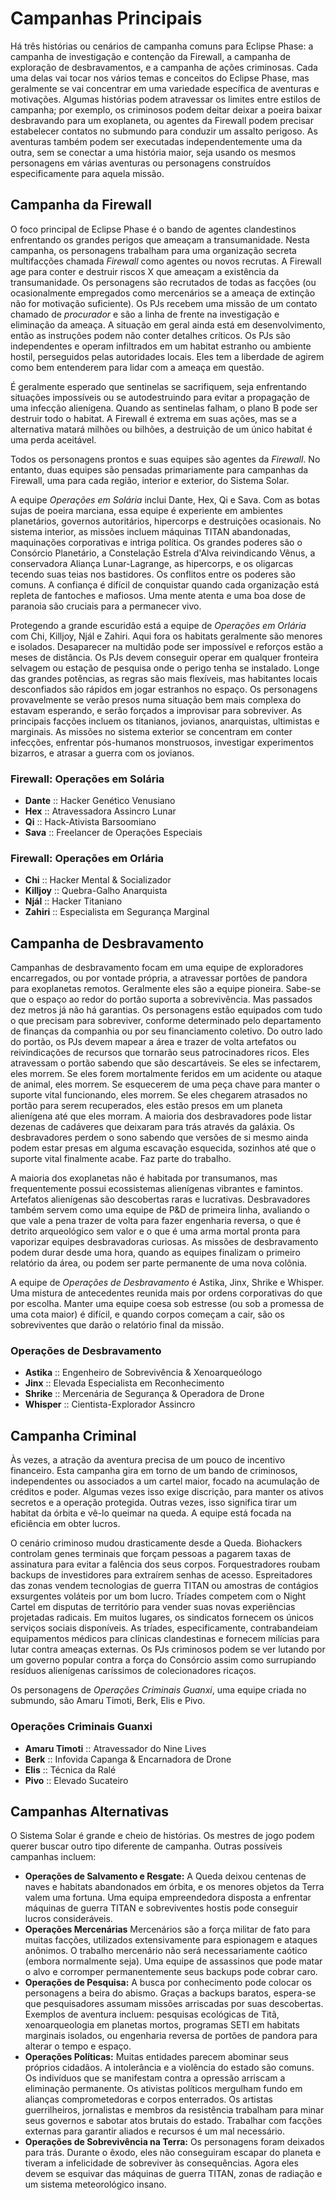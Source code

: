 # Campanhas Principais

Há três histórias ou cenários de campanha comuns para Eclipse Phase: a campanha de investigação e contenção da Firewall, a campanha de exploração de desbravamentos, e a campanha de ações criminosas. Cada uma delas vai tocar nos vários temas e conceitos do Eclipse Phase, mas geralmente se vai concentrar em uma variedade específica de aventuras e motivações. Algumas histórias podem atravessar os limites entre estilos de campanha; por exemplo, os criminosos podem deitar deixar a poeira baixar desbravando para um exoplaneta, ou agentes da Firewall podem precisar estabelecer contatos no submundo para conduzir um assalto perigoso. As aventuras também podem ser executadas independentemente uma da outra, sem se conectar a uma história maior, seja usando os mesmos personagens em várias aventuras ou personagens construídos especificamente para aquela missão.

## Campanha da Firewall

O foco principal de Eclipse Phase é o bando de agentes clandestinos enfrentando os grandes perigos que ameaçam a transumanidade. Nesta campanha, os personagens trabalham para uma organização secreta multifacções chamada _Firewall_ como agentes ou novos recrutas. A Firewall age para conter e destruir riscos X que ameaçam a existência da transumanidade. Os personagens são recrutados de todas as facções (ou ocasionalmente empregados como mercenários se a ameaça de extinção não for motivação suficiente). Os PJs recebem uma missão de um contato chamado de _procurador_ e são a linha de frente na investigação e eliminação da ameaça. A situação em geral ainda está em desenvolvimento, então as instruções podem não conter detalhes críticos. Os PJs são independentes e operam infiltrados em um habitat estranho ou ambiente hostil, perseguidos pelas autoridades locais. Eles tem a liberdade de agirem como bem entenderem para lidar com a ameaça em questão.

É geralmente esperado que sentinelas se sacrifiquem, seja enfrentando situações impossíveis ou se autodestruindo para evitar a propagação de uma infecção alienígena. Quando as sentinelas falham, o plano B pode ser destruir todo o habitat. A Firewall é extrema em suas ações, mas se a alternativa matará milhões ou bilhões, a destruição de um único habitat é uma perda aceitável.

Todos os personagens prontos e suas equipes são agentes da _Firewall_. No entanto, duas equipes são pensadas primariamente para campanhas da Firewall, uma para cada região, interior e exterior, do Sistema Solar.

A equipe _Operações em Solária_ inclui Dante, Hex, Qi e Sava. Com as botas sujas de poeira marciana, essa equipe é experiente em ambientes planetários, governos autoritários, hipercorps e destruições ocasionais. No sistema interior, as missões incluem máquinas TITAN abandonadas, maquinações corporativas e intriga política. Os grandes poderes são o Consórcio Planetário, a Constelação Estrela d'Alva reivindicando Vênus, a conservadora Aliança Lunar-Lagrange, as hipercorps, e os oligarcas tecendo suas teias nos bastidores. Os conflitos entre os poderes são comuns. A confiança é difícil de conquistar quando cada organização está repleta de fantoches e mafiosos. Uma mente atenta e uma boa dose de paranoia são cruciais para a permanecer vivo.

Protegendo a grande escuridão está a equipe de _Operações em Orlária_ com Chi, Killjoy, Njál e Zahiri. Aqui fora os habitats geralmente são menores e isolados. Desaparecer na multidão pode ser impossível e reforços estão a meses de distância. Os PJs devem conseguir operar em qualquer fronteira selvagem ou estação de pesquisa onde o perigo tenha se instalado. Longe das grandes potências, as regras são mais flexíveis, mas habitantes locais desconfiados são rápidos em jogar estranhos no espaço. Os personagens provavelmente se verão presos numa situação bem mais complexa do estavam esperando, e serão forçados a improvisar para sobreviver. As principais facções incluem os titanianos, jovianos, anarquistas, ultimistas e marginais. As missões no sistema exterior se concentram em conter infecções, enfrentar pós-humanos monstruosos, investigar experimentos bizarros, e atrasar a guerra com os jovianos.

<!-- CLEANED blockquote -->

### Firewall: Operações em Solária

- **Dante** :: Hacker Genético Venusiano
- **Hex** :: Atravessadora Assincro Lunar
- **Qi** :: Hack-Ativista Barsoomiano
- **Sava** :: Freelancer de Operações Especiais

<!-- CLEANED /blockquote -->

<!-- CLEANED blockquote -->

### Firewall: Operações em Orlária

- **Chi** :: Hacker Mental & Socializador
- **Killjoy** :: Quebra-Galho Anarquista
- **Njál** :: Hacker Titaniano
- **Zahiri** :: Especialista em Segurança Marginal

<!-- CLEANED /blockquote -->

## Campanha de Desbravamento

Campanhas de desbravamento focam em uma equipe de exploradores encarregados, ou por vontade própria, a atravessar portões de pandora para exoplanetas remotos. Geralmente eles são a equipe pioneira. Sabe-se que o espaço ao redor do portão suporta a sobrevivência. Mas passados dez metros já não há garantias. Os personagens estão equipados com tudo o que precisam para sobreviver, conforme determinado pelo departamento de finanças da companhia ou por seu financiamento coletivo. Do outro lado do portão, os PJs devem mapear a área e trazer de volta artefatos ou reivindicações de recursos que tornarão seus patrocinadores ricos. Eles atravessam o portão sabendo que são descartáveis. Se eles se infectarem, eles morrem. Se eles forem mortalmente feridos em um acidente ou ataque de animal, eles morrem. Se esquecerem de uma peça chave para manter o suporte vital funcionando, eles morrem. Se eles chegarem atrasados no portão para serem recuperados, eles estão presos em um planeta alienígena até que eles morram. A maioria dos desbravadores pode listar dezenas de cadáveres que deixaram para trás através da galáxia. Os desbravadores perdem o sono sabendo que versões de si mesmo ainda podem estar presas em alguma escavação esquecida, sozinhos até que o suporte vital finalmente acabe. Faz parte do trabalho.

A maioria dos exoplanetas não é habitada por transumanos, mas frequentemente possui ecossistemas alienígenas vibrantes e famintos. Artefatos alienígenas são descobertas raras e lucrativas. Desbravadores também servem como uma equipe de P&D de primeira linha, avaliando o que vale a pena trazer de volta para fazer engenharia reversa, o que é detrito arqueológico sem valor e o que é uma arma mortal pronta para vaporizar equipes desbravadoras curiosas. As missões de desbravamento podem durar desde uma hora, quando as equipes finalizam o primeiro relatório da área, ou podem ser parte permanente de uma nova colônia.

A equipe de _Operações de Desbravamento_ é Astika, Jinx, Shrike e Whisper. Uma mistura de antecedentes reunida mais por ordens corporativas do que por escolha. Manter uma equipe coesa sob estresse (ou sob a promessa de uma cota maior) é difícil, e quando corpos começam a cair, são os sobreviventes que darão o relatório final da missão.

<!-- CLEANED blockquote -->

### Operações de Desbravamento

- **Astika** :: Engenheiro de Sobrevivência & Xenoarqueólogo
- **Jinx** :: Elevada Especialista em Reconhecimento
- **Shrike** :: Mercenária de Segurança & Operadora de Drone
- **Whisper** :: Cientista-Explorador Assincro

<!-- CLEANED /blockquote -->

## Campanha Criminal

Às vezes, a atração da aventura precisa de um pouco de incentivo financeiro. Esta campanha gira em torno de um bando de criminosos, independentes ou associados a um cartel maior, focado na acumulação de créditos e poder. Algumas vezes isso exige discrição, para manter os ativos secretos e a operação protegida. Outras vezes, isso significa tirar um habitat da órbita e vê-lo queimar na queda. A equipe está focada na eficiência em obter lucros.

O cenário criminoso mudou drasticamente desde a Queda. Biohackers controlam genes terminais que forçam pessoas a pagarem taxas de assinatura para evitar a falência dos seus corpos. Forquestradores roubam backups de investidores para extraírem senhas de acesso. Espreitadores das zonas vendem tecnologias de guerra TITAN ou amostras de contágios exsurgentes voláteis por um bom lucro. Tríades competem com o Night Cartel em disputas de território para vender suas novas experiências projetadas radicais. Em muitos lugares, os sindicatos fornecem os únicos serviços sociais disponíveis. As tríades, especificamente, contrabandeiam equipamentos médicos para clínicas clandestinas e fornecem milícias para lutar contra ameaças externas. Os PJs criminosos podem se ver lutando por um governo popular contra a força do Consórcio assim como surrupiando resíduos alienígenas caríssimos de colecionadores ricaços.

Os personagens de _Operações Criminais Guanxi_, uma equipe criada no submundo, são Amaru Timoti, Berk, Elis e Pivo.

<!-- CLEANED blockquote -->

### Operações Criminais Guanxi

- **Amaru Timoti** :: Atravessador do Nine Lives
- **Berk** :: Infovida Capanga & Encarnadora de Drone
- **Elis** :: Técnica da Ralé
- **Pivo** :: Elevado Sucateiro

<!-- CLEANED /blockquote -->

<!-- CLEANED blockquote -->

## Campanhas Alternativas

O Sistema Solar é grande e cheio de histórias. Os mestres de jogo podem querer buscar outro tipo diferente de campanha. Outras possíveis campanhas incluem:

- **Operações de Salvamento e Resgate:** A Queda deixou centenas de naves e habitats abandonados em órbita, e os menores objetos da Terra valem uma fortuna. Uma equipa empreendedora disposta a enfrentar máquinas de guerra TITAN e sobreviventes hostis pode conseguir lucros consideráveis.
- **Operações Mercenárias** Mercenários são a força militar de fato para muitas facções, utilizados extensivamente para espionagem e ataques anônimos. O trabalho mercenário não será necessariamente caótico (embora normalmente seja). Uma equipe de assassinos que pode matar o alvo e corromper permanentemente seus backups pode cobrar caro.
- **Operações de Pesquisa:** A busca por conhecimento pode colocar os personagens a beira do abismo. Graças a backups baratos, espera-se que pesquisadores assumam missões arriscadas por suas descobertas. Exemplos de aventura incluem: pesquisas ecológicas de Titã, xenoarqueologia em planetas mortos, programas SETI em habitats marginais isolados, ou engenharia reversa de portões de pandora para alterar o tempo e espaço.
- **Operações Políticas:** Muitas entidades parecem abominar seus próprios cidadãos. A intolerância e a violência do estado são comuns. Os indivíduos que se manifestam contra a opressão arriscam a eliminação permanente. Os ativistas políticos mergulham fundo em alianças comprometedoras e corpos enterrados. Os artistas guerrilheiros, jornalistas e membros da resistência trabalham para minar seus governos e sabotar atos brutais do estado. Trabalhar com facções externas para garantir aliados e recursos é um mal necessário.
- **Operações de Sobrevivência na Terra:** Os personagens foram deixados para trás. Durante o êxodo, eles não conseguiram escapar do planeta e tiveram a infelicidade de sobreviver às consequências. Agora eles devem se esquivar das máquinas de guerra TITAN, zonas de radiação e um sistema meteorológico insano.

<!-- CLEANED /blockquote -->
